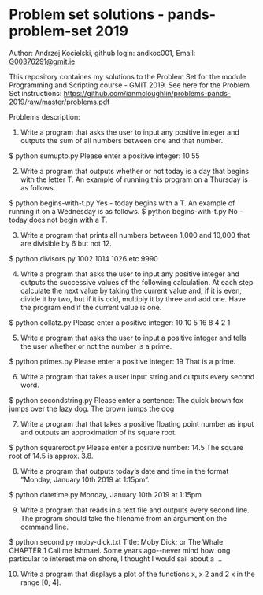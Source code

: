 # Problem set solutions - pands-problem-set 2019

Author: Andrzej Kocielski,
github login: andkoc001,
Email: G00376291@gmit.ie

This repository containes my solutions to the Problem Set for the module Programming and Scripting course - GMIT 2019.
See here for the Problem Set instructions:
https://github.com/ianmcloughlin/problems-pands-2019/raw/master/problems.pdf

Problems description:
1. Write a program that asks the user to input any positive integer and outputs the sum of all numbers between one and that number.

$ python sumupto.py
Please enter a positive integer: 10
55

2. Write a program that outputs whether or not today is a day that begins with the letter T. An example of running this program on a Thursday is as follows.

$ python begins-with-t.py
Yes - today begins with a T.
An example of running it on a Wednesday is as follows.
$ python begins-with-t.py
No - today does not begin with a T.

3. Write a program that prints all numbers between 1,000 and 10,000 that are divisible by 6 but not 12.

$ python divisors.py
1002
1014
1026
etc
9990

4. Write a program that asks the user to input any positive integer and outputs the successive values of the following calculation. At each step calculate the next value by taking the current value and, if it is even, divide it by two, but if it is odd, multiply it by three and add one. Have the program end if the current value is one.

$ python collatz.py
Please enter a positive integer: 10
10 5 16 8 4 2 1

5. Write a program that asks the user to input a positive integer and tells the user whether or not the number is a prime.

$ python primes.py
Please enter a positive integer: 19
That is a prime.

6. Write a program that takes a user input string and outputs every second word.

$ python secondstring.py
Please enter a sentence: The quick brown fox jumps over the lazy dog.
The brown jumps the dog

7. Write a program that that takes a positive floating point number as input and outputs an approximation of its square root.

$ python squareroot.py
Please enter a positive number: 14.5
The square root of 14.5 is approx. 3.8.

8. Write a program that outputs today’s date and time in the format ”Monday, January 10th 2019 at 1:15pm”.

$ python datetime.py
Monday, January 10th 2019 at 1:15pm

9. Write a program that reads in a text file and outputs every second line. The program should take the filename from an argument on the command line.

$ python second.py moby-dick.txt
Title: Moby Dick; or The Whale
CHAPTER 1
Call me Ishmael. Some years ago--never mind how long
particular to interest me on shore, I thought I would sail about a
...

10. Write a program that displays a plot of the functions x, x 2 and 2 x in the range [0, 4].
